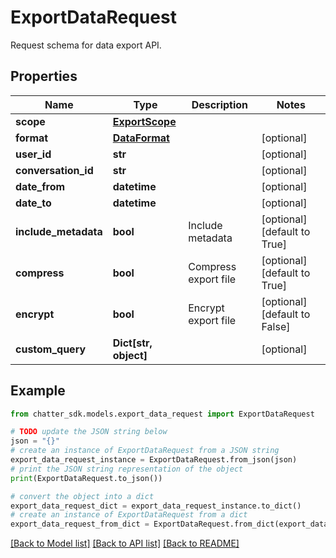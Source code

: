# ExportDataRequest

Request schema for data export API.

## Properties

Name | Type | Description | Notes
------------ | ------------- | ------------- | -------------
**scope** | [**ExportScope**](ExportScope.md) |  | 
**format** | [**DataFormat**](DataFormat.md) |  | [optional] 
**user_id** | **str** |  | [optional] 
**conversation_id** | **str** |  | [optional] 
**date_from** | **datetime** |  | [optional] 
**date_to** | **datetime** |  | [optional] 
**include_metadata** | **bool** | Include metadata | [optional] [default to True]
**compress** | **bool** | Compress export file | [optional] [default to True]
**encrypt** | **bool** | Encrypt export file | [optional] [default to False]
**custom_query** | **Dict[str, object]** |  | [optional] 

## Example

```python
from chatter_sdk.models.export_data_request import ExportDataRequest

# TODO update the JSON string below
json = "{}"
# create an instance of ExportDataRequest from a JSON string
export_data_request_instance = ExportDataRequest.from_json(json)
# print the JSON string representation of the object
print(ExportDataRequest.to_json())

# convert the object into a dict
export_data_request_dict = export_data_request_instance.to_dict()
# create an instance of ExportDataRequest from a dict
export_data_request_from_dict = ExportDataRequest.from_dict(export_data_request_dict)
```
[[Back to Model list]](../README.md#documentation-for-models) [[Back to API list]](../README.md#documentation-for-api-endpoints) [[Back to README]](../README.md)



